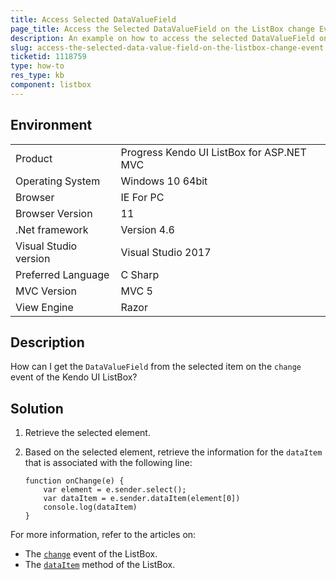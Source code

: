 ```yaml
---
title: Access Selected DataValueField
page_title: Access the Selected DataValueField on the ListBox change Event - Kendo UI ListBox for ASP.NET MVC
description: An example on how to access the selected DataValueField on the Kendo UI ListBox change event.
slug: access-the-selected-data-value-field-on-the-listbox-change-event
ticketid: 1118759
type: how-to
res_type: kb
component: listbox
---
```


## Environment

<table>
 <tr>
  <td>Product</td>
  <td>Progress Kendo UI ListBox for ASP.NET MVC</td>
 </tr>
 <tr>
  <td>Operating System</td>
  <td>Windows 10 64bit</td>
 </tr>
 <tr>
  <td>Browser</td>
  <td>IE For PC</td>
 </tr>
 <tr>
  <td>Browser Version</td>
  <td>11</td>
 </tr>
 <tr>
  <td>.Net framework</td>
  <td>Version 4.6</td>
 </tr>
 <tr>
  <td>Visual Studio version</td>
  <td>Visual Studio 2017</td>
 </tr>
 <tr>
  <td>Preferred Language</td>
  <td>C Sharp</td>
 </tr>
 <tr>
  <td>MVC Version</td>
  <td>MVC 5</td>
 </tr>
 <tr>
  <td>View Engine</td>
  <td>Razor</td>
 </tr>
</table>


## Description

How can I get the `DataValueField` from the selected item on the `change` event of the Kendo UI ListBox? 

## Solution

1. Retrieve the selected element.
1. Based on the selected element, retrieve the information for the `dataItem` that is associated with the following line:

    ```
    function onChange(e) {
        var element = e.sender.select();
        var dataItem = e.sender.dataItem(element[0])
        console.log(dataItem)
    }
    ```

For more information, refer to the articles on:
* The [`change`](/api/javascript/ui/listbox/events/change) event of the ListBox.
* The [`dataItem`](/api/javascript/ui/listbox/methods/dataitem) method of the ListBox.
